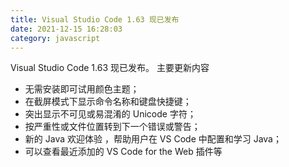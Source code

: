 ```yaml
---
title: Visual Studio Code 1.63 现已发布
date: 2021-12-15 16:28:03
category: javascript
---
```

Visual Studio Code 1.63 现已发布。
主要更新内容

- 无需安装即可试用颜色主题；
- 在截屏模式下显示命令名称和键盘快捷键；
- 突出显示不可见或易混淆的 Unicode 字符；
- 按严重性或文件位置转到下一个错误或警告；
- 新的 Java 欢迎体验 ，帮助用户在 VS Code 中配置和学习 Java；
- 可以查看最近添加的 VS Code for the Web 插件等
